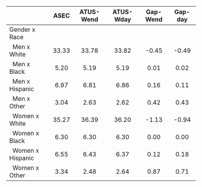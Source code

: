 
|                      |         ASEC |    ATUS-Wend |    ATUS-Wday |     Gap-Wend |      Gap-day |
| -------------------- | :----------: | :----------: | :----------: | :----------: | :----------: |
| Gender x Race        |              |              |              |              |              |
| &nbsp;&nbsp;Men x White |        33.33 |        33.78 |        33.82 |        -0.45 |        -0.49 |
| &nbsp;&nbsp;Men x Black |         5.20 |         5.19 |         5.19 |         0.01 |         0.02 |
| &nbsp;&nbsp;Men x Hispanic |         6.97 |         6.81 |         6.86 |         0.16 |         0.11 |
| &nbsp;&nbsp;Men x Other |         3.04 |         2.63 |         2.62 |         0.42 |         0.43 |
| &nbsp;&nbsp;Women x White |        35.27 |        36.39 |        36.20 |        -1.13 |        -0.94 |
| &nbsp;&nbsp;Women x Black |         6.30 |         6.30 |         6.30 |         0.00 |         0.00 |
| &nbsp;&nbsp;Women x Hispanic |         6.55 |         6.43 |         6.37 |         0.12 |         0.18 |
| &nbsp;&nbsp;Women x Other |         3.34 |         2.48 |         2.64 |         0.87 |         0.71 |

